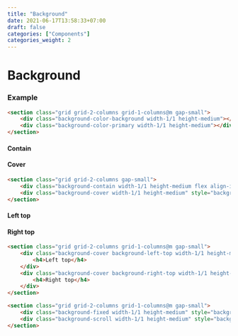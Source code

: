 ```yaml
---
title: "Background"
date: 2021-06-17T13:58:33+07:00
draft: false
categories: ["Components"]
categories_weight: 2
---
```


# Background

### Example

<section class="grid grid-2-columns grid-1-columns@m gap-small">
    <div class="background-color-background width-1/1 height-medium"></div>
    <div class="background-color-primary width-1/1 height-medium"></div>
</section>

``` html
<section class="grid grid-2-columns grid-1-columns@m gap-small">
    <div class="background-color-background width-1/1 height-medium"></div>
    <div class="background-color-primary width-1/1 height-medium"></div>
</section>
```

<section class="grid grid-2-columns grid-1-columns@m gap-small">
    <div class="background-contain width-1/1 height-medium flex align-items-center justify-content-center" style="background-image: url(/images/documentation/swiss-pine-snapped.jpg)">
        <h4>Contain</h4>
    </div>
    <div class="background-cover width-1/1 height-medium flex align-items-center justify-content-center" style="background-image: url(/images/documentation/swiss-pine-snapped.jpg)">
        <h4>Cover</h4>
    </div>
</section>

``` html
<section class="grid grid-2-columns gap-small">
    <div class="background-contain width-1/1 height-medium flex align-items-center justify-content-center" style="background-image: url(/images/documentation/swiss-pine-snapped.jpg)"></div>
    <div class="background-cover width-1/1 height-medium" style="background-image: url(/images/documentation/swiss-pine-snapped.jpg)"></div>
</section>
```

<section class="grid grid-2-columns grid-1-columns@m gap-small">
    <div class="background-cover background-left-top width-1/1 height-medium flex align-items-center justify-content-center" style="background-image: url(/images/documentation/swiss-pine-snapped.jpg)">
        <h4>Left top</h4>
    </div>
    <div class="background-cover background-right-top width-1/1 height-medium flex align-items-center justify-content-center" style="background-image: url(/images/documentation/swiss-pine-snapped.jpg)">
        <h4>Right top</h4>
    </div>
</section>

``` html
<section class="grid grid-2-columns grid-1-columns@m gap-small">
    <div class="background-cover background-left-top width-1/1 height-medium flex align-items-center justify-content-center" style="background-image: url(/images/documentation/swiss-pine-snapped.jpg)">
        <h4>Left top</h4>
    </div>
    <div class="background-cover background-right-top width-1/1 height-medium flex align-items-center justify-content-center" style="background-image: url(/images/documentation/swiss-pine-snapped.jpg)">
        <h4>Right top</h4>
    </div>
</section>
```

<section class="grid grid-2-columns grid-1-columns@m gap-small">
    <div class="background-fixed width-1/1 height-medium" style="background-image: url(/images/documentation/swiss-pine-snapped.jpg)"></div>
    <div class="background-scroll width-1/1 height-medium" style="background-image: url(/images/documentation/swiss-pine-snapped.jpg)"></div>
</section>

``` html
<section class="grid grid-2-columns grid-1-columns@m gap-small">
    <div class="background-fixed width-1/1 height-medium" style="background-image: url(/images/documentation/swiss-pine-snapped.jpg)"></div>
    <div class="background-scroll width-1/1 height-medium" style="background-image: url(/images/documentation/swiss-pine-snapped.jpg)"></div>
</section>
```
